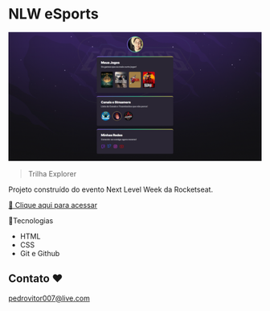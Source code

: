 # NLW eSports 

![preview](./.github/Preview.png)

> Trilha Explorer 

Projeto construído do evento Next Level Week da Rocketseat.

[ 🔗 Clique aqui para acessar](https://pedrovitor-dev.github.io/nlw-esports-explorer/)

🔨Tecnologias

- HTML
- CSS
- Git e Github

## Contato ❤️

pedrovitor007@live.com
